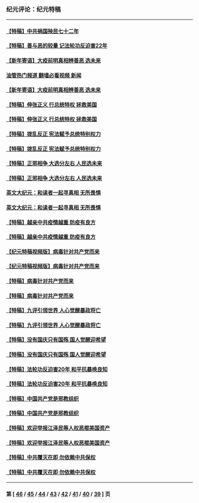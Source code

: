 ### 纪元评论：纪元特稿
---
#### [【特稿】中共祸国殃民七十二年](../../pages/nsc424/n13272607.md?10240330) 
#### [【特稿】善与恶的较量 记法轮功反迫害22年](../../pages/nsc424/n13086597.md?10240330) 
#### [【新年寄语】大疫前明真相辨善恶 选未来](../../pages/nsc424/n12660855.md?10240330) 
#### [油管热门频道 翻墙必看视频 新闻](ok?10240330)
#### [【新年寄语】大疫前明真相辨善恶 选未来](../../pages/nsc424/n12660855.md?10240330) 
#### [【特稿】伸张正义 行总统特权 拯救美国](../../pages/nsc424/n12616806.md?10240330) 
#### [【特稿】伸张正义 行总统特权 拯救美国](../../pages/nsc424/n12616806.md?10240330) 
#### [【特稿】拨乱反正 宪法赋予总统特别权力](../../pages/nsc424/n12598306.md?10240330) 
#### [【特稿】拨乱反正 宪法赋予总统特别权力](../../pages/nsc424/n12598306.md?10240330) 
#### [【特稿】正邪相争 大选分左右 人民选未来](../../pages/nsc424/n12545208.md?10240330) 
#### [【特稿】正邪相争 大选分左右 人民选未来](../../pages/nsc424/n12545208.md?10240330) 
#### [英文大纪元：和读者一起寻真相 无所畏惧](../../pages/nsc424/n12542027.md?10240330) 
#### [英文大纪元：和读者一起寻真相 无所畏惧](../../pages/nsc424/n12542027.md?10240330) 
#### [【特稿】越亲中共疫情越重 防疫有良方](../../pages/nsc424/n12042989.md?10240330) 
#### [【特稿】越亲中共疫情越重 防疫有良方](../../pages/nsc424/n12042989.md?10240330) 
#### [【纪元特稿视频版】病毒针对共产党而来](../../pages/nsc424/n11977328.md?10240330) 
#### [【纪元特稿视频版】病毒针对共产党而来](../../pages/nsc424/n11977328.md?10240330) 
#### [【特稿】病毒针对共产党而来](../../pages/nsc424/n11928818.md?10240330) 
#### [【特稿】病毒针对共产党而来](../../pages/nsc424/n11928818.md?10240330) 
#### [【特稿】九评引领世界 人心觉醒暴政将亡](../../pages/nsc424/n11660496.md?10240330) 
#### [【特稿】九评引领世界 人心觉醒暴政将亡](../../pages/nsc424/n11660496.md?10240330) 
#### [【特稿】没有国庆只有国殇 国人觉醒迎希望](../../pages/nsc424/n11549354.md?10240330) 
#### [【特稿】没有国庆只有国殇 国人觉醒迎希望](../../pages/nsc424/n11549354.md?10240330) 
#### [【特稿】法轮功反迫害20年 和平抗暴唤良知](../../pages/nsc424/n11389135.md?10240330) 
#### [【特稿】法轮功反迫害20年 和平抗暴唤良知](../../pages/nsc424/n11389135.md?10240330) 
#### [【特稿】中国共产党是邪教组织](../../pages/nsc424/n11355551.md?10240330) 
#### [【特稿】中国共产党是邪教组织](../../pages/nsc424/n11355551.md?10240330) 
#### [【特稿】欢迎举报江泽民等人权恶棍美国资产](../../pages/nsc424/n11303040.md?10240330) 
#### [【特稿】欢迎举报江泽民等人权恶棍美国资产](../../pages/nsc424/n11303040.md?10240330) 
#### [【特稿】中共覆灭在即 勿依赖中共保权](../../pages/nsc424/n11278510.md?10240330) 
#### [【特稿】中共覆灭在即 勿依赖中共保权](../../pages/nsc424/n11278510.md?10240330) 

---
#### 第 [ [46](./46.md?10240330) / [45](./45.md?10240330) / [44](./44.md?10240330) / [43](./43.md?10240330) / [42](./42.md?10240330) / [41](./41.md?10240330) / [40](./40.md?10240330) / [39](./39.md?10240330) ] 页
